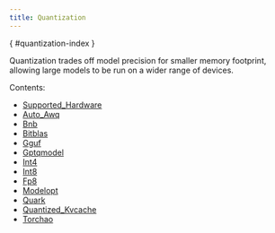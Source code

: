 ```yaml
---
title: Quantization
---
```

[](){ #quantization-index }

Quantization trades off model precision for smaller memory footprint, allowing large models to be run on a wider range of devices.

Contents:

- [Supported_Hardware](supported_hardware.md)
- [Auto_Awq](auto_awq.md)
- [Bnb](bnb.md)
- [Bitblas](bitblas.md)
- [Gguf](gguf.md)
- [Gptqmodel](gptqmodel.md)
- [Int4](int4.md)
- [Int8](int8.md)
- [Fp8](fp8.md)
- [Modelopt](modelopt.md)
- [Quark](quark.md)
- [Quantized_Kvcache](quantized_kvcache.md)
- [Torchao](torchao.md)
